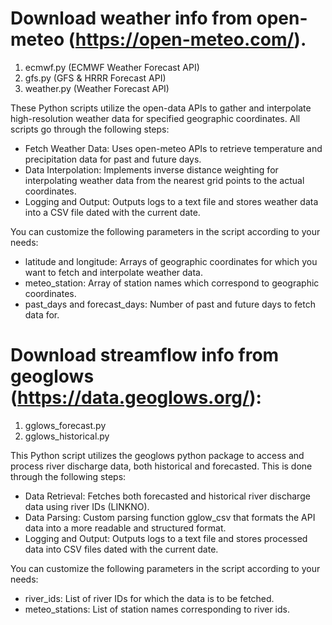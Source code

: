 
# Download weather info from open-meteo (https://open-meteo.com/).
1. ecmwf.py   (ECMWF Weather Forecast API) 
2. gfs.py     (GFS & HRRR Forecast API)
3. weather.py (Weather Forecast API)

These Python scripts utilize the open-data APIs to gather and interpolate high-resolution weather data for specified
geographic coordinates. All scripts go through the following steps:
- Fetch Weather Data: Uses open-meteo APIs to retrieve temperature and precipitation data for past and future days.
- Data Interpolation: Implements inverse distance weighting for interpolating weather data from the nearest grid points to the actual coordinates.
- Logging and Output: Outputs logs to a text file and stores weather data into a CSV file dated with the current date.

You can customize the following parameters in the script according to your needs:
- latitude and longitude: Arrays of geographic coordinates for which you want to fetch and interpolate weather data.
- meteo_station: Array of station names which correspond to geographic coordinates.
- past_days and forecast_days: Number of past and future days to fetch data for.


# Download streamflow info from geoglows (https://data.geoglows.org/):
1. gglows_forecast.py
2. gglows_historical.py

This Python script utilizes the geoglows python package to access and process river discharge data, both historical
and forecasted. This is done through the following steps:
- Data Retrieval: Fetches both forecasted and historical river discharge data using river IDs (LINKNO).
- Data Parsing: Custom parsing function gglow_csv that formats the API data into a more readable and structured format.
- Logging and Output: Outputs logs to a text file and stores processed data into CSV files dated with the current date.

You can customize the following parameters in the script according to your needs:
- river_ids: List of river IDs for which the data is to be fetched.
- meteo_stations: List of station names corresponding to river ids.

